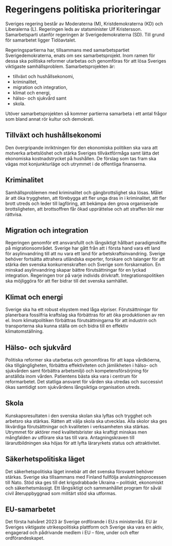 # Regeringens politiska prioriteringar

Sveriges regering består av Moderaterna (M), Kristdemokraterna (KD) och Liberalerna (L). Regeringen leds av statsminister Ulf Kristersson. Samarbetsparti utanför regeringen är Sverigedemokraterna (SD). Till grund för samarbetet ligger Tidöavtalet.

Regeringspartierna har, tillsammans med samarbetspartiet Sverigedemokraterna, enats om sex samarbetsprojekt. Inom ramen för dessa ska politiska reformer utarbetas och genomföras för att lösa Sveriges viktigaste samhällsproblem. Samarbetsprojekten är:

* tillväxt och hushållsekonomi,
* kriminalitet,
* migration och integration,
* klimat och energi,
* hälso- och sjukvård samt
* skola.

Utöver samarbetsprojekten så kommer partierna samarbeta i ett antal frågor som bland annat rör kultur och demokrati.

## Tillväxt och hushållsekonomi

Den övergripande inriktningen för den ekonomiska politiken ska vara att motverka arbetslöshet och stärka Sveriges tillväxtförmåga samt lätta det ekonomiska kostnadstrycket på hushållen. De förslag som tas fram ska vägas mot konjunkturläge och utrymmet i de offentliga finanserna.

## Kriminalitet

Samhällsproblemen med kriminalitet och gängbrottslighet ska lösas. Målet är att öka tryggheten, att förebygga att fler unga dras in i kriminalitet, att fler brott utreds och leder till lagföring, att bekämpa den grova organiserade brottsligheten, att brottsoffren får ökad upprättelse och att straffen blir mer rättvisa.

## Migration och integration

Regeringen genomför ett ansvarsfullt och långsiktigt hållbart paradigmskifte på migrationsområdet. Sverige har gått från att i första hand vara ett land för asylinvandring till att nu vara ett land för arbetskraftsinvandring. Sverige behöver fortsätta attrahera utländska experter, forskare och talanger för att stärka den svenska konkurrenskraften och Sverige som forskarnation. En minskad asylinvandring skapar bättre förutsättningar för en lyckad integration. Regeringen tror på varje individs drivkraft. Integrationspolitiken ska möjliggöra för att fler bidrar till det svenska samhället.

## Klimat och energi

Sverige ska ha ett robust elsystem med låga elpriser. Förutsättningar för planerbara fossilfria kraftslag ska förbättras för att öka produktionen av ren el. Inom klimatpolitiken förbättras förutsättningarna för att industrin och transporterna ska kunna ställa om och bidra till en effektiv klimatomställning.

## Hälso- och sjukvård

Politiska reformer ska utarbetas och genomföras för att kapa vårdköerna, öka tillgängligheten, förbättra effektiviteten och jämlikheten i hälso- och sjukvården samt förbättra arbetsmiljö och kompetensförsörjning för anställda inom vården. Patientens bästa ska vara i centrum för reformarbetet. Det statliga ansvaret för vården ska utredas och successivt ökas samtidigt som sjukvårdens långsiktiga organisation utreds.

## Skola

Kunskapsresultaten i den svenska skolan ska lyftas och trygghet och arbetsro ska stärkas. Rätten att välja skola ska utvecklas. Alla skolor ska ges likvärdiga förutsättningar och kvaliteten i verksamheten ska stärkas. Utrymmet för aktörer med kvalitetsbrister ska kraftigt minskas men mångfalden av utförare ska tas till vara. Antagningskraven till lärarutbildningen ska höjas för att lyfta läraryrkets status och attraktivitet.

## Säkerhetspolitiska läget

Det säkerhetspolitiska läget innebär att det svenska försvaret behöver stärkas. Sverige ska tillsammans med Finland fullfölja anslutningsprocessen till Nato. Stöd ska ges till det krigsdrabbade Ukraina – politiskt, ekonomiskt och säkerhetsmässigt. Ett långsiktigt och sammanhållet program för såväl civil återuppbyggnad som militärt stöd ska utformas.

## EU-samarbetet

Det första halvåret 2023 är Sverige ordförande i EU:s ministerråd. EU är Sveriges viktigaste utrikespolitiska plattform och Sverige ska vara en aktiv, engagerad och pådrivande medlem i EU – före, under och efter ordförandeskapet.
